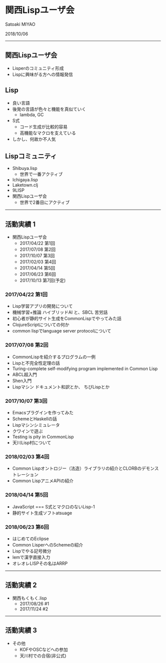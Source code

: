 # 関西Lispユーザ会

Satoaki MIYAO

2018/10/06

---

## 関西Lispユーザ会

* Lisperのコミュニティ形成
* Lispに興味がる方への情報発信

>>>

## Lisp

* 良い言語
* 後発の言語が色々と機能を真似ていく
    * lambda, GC
* S式
    * コード生成が比較的容易
    * 高機能なマクロを支えている
* しかし、何故か不人気

>>>

## Lispコミュニティ

* Shibuya.lisp
    * 世界で一番アクティブ
* Ichigaya.lisp
* Laketown.clj
* 9LISP
* 関西Lispユーザ会
    * 世界で2番目にアクティブ

---

## 活動実績 1

* 関西Lispユーザ会
    * 2017/04/22 第1回
    * 2017/07/08 第2回
    * 2017/10/07 第3回
    * 2017/02/03 第4回
    * 2017/04/14 第5回
    * 2017/06/23 第6回
    * 2017/10/13 第7回(予定)

>>>

### 2017/04/22 第1回

* Lisp学習アプリの開発について
* 機械学習+推論 ハイブリッドAI と、SBCL 苦労話
* 初心者が静的サイト生成をCommonLispでやってみた話
* ClojureScriptについての何か
* common lispでlanguage server protocolについて

>>> 

### 2017/07/08 第2回

* CommonLispを紹介するプログラムの一例
* Lispと不完全性定理の話
* Turing-complete self-modifying program implemented in Common Lisp
* ABCL超入門
* Shen入門
* Lispマシン ドキュメント和訳とか、 ちびLispとか

>>>

### 2017/10/07 第3回

* Emacsプラグインを作ってみた
* SchemeとHaskellの話
* Lispマシンシミュレータ
* クワインで遊ぶ
* Testing is pity in CommonLisp
* 天川Lisp村について

>>>

### 2018/02/03 第4回

* Common Lispオントロジー（法造）ライブラリの紹介とCLORBのデモンストレーション
* Common LispアニメAPIの紹介

>>>

### 2018/04/14 第5回

* JavaScript === S式とマクロのないLisp-1 
* 静的サイト生成ソフトatsuage

>>>

### 2018/06/23 第6回

* はじめてのEclipse
* Common LisperへのSchemeの紹介
* Lispでやる記号微分
* lemで漢字直接入力
* オレオレLISPその名はARRP

---

## 活動実績 2

* 関西もくもく.lisp
    * 2017/08/26 #1
    * 2017/11/24 #2

---

## 活動実績 3

* その他
    * KOFやOSCなどへの参加
    * 天川村での合宿(非公式)


